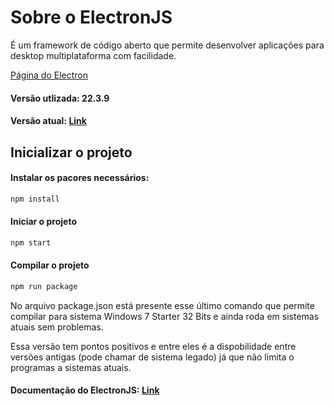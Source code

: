 # Sobre o ElectronJS

É um framework de código aberto que permite desenvolver aplicações para desktop multiplataforma com facilidade.

[Página do Electron](https://www.electronjs.org/)

#### Versão utlizada: 22.3.9
#### Versão atual: [Link](https://www.npmjs.com/package/electron)

## Inicializar o projeto

#### Instalar os pacores necessários:
```bash
npm install

```

#### Iniciar o projeto
```bash
npm start
```

#### Compilar o projeto
```bash
npm run package
```
No arquivo package.json está presente esse último comando que permite compilar para sistema Windows 7 Starter 32 Bits e ainda roda em sistemas atuais sem problemas.

Essa versão tem pontos positivos e entre eles é a dispobilidade entre versões antigas (pode chamar de sistema legado) já que não limita o programas a sistemas atuais.

#### Documentação do ElectronJS: [Link](https://www.electronjs.org/docs/latest/)